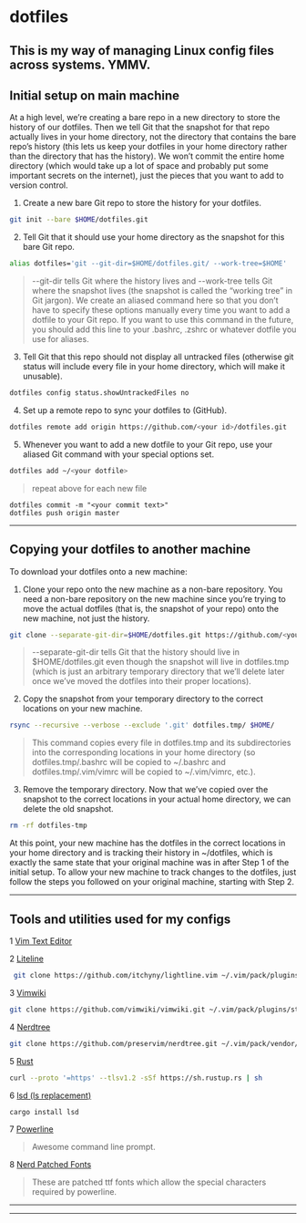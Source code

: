 # dotfiles
This is my way of managing Linux config files across systems. YMMV.
---
## Initial setup on main machine

At a high level, we’re creating a bare repo in a new directory to store the history of our dotfiles. Then we tell Git that the snapshot for that repo actually lives in your home directory, not the directory that contains the bare repo’s history (this lets us keep your dotfiles in your home directory rather than the directory that has the history). We won’t commit the entire home directory (which would take up a lot of space and probably put some important secrets on the internet), just the pieces that you want to add to version control.

1. Create a new bare Git repo to store the history for your dotfiles. 

```bash 
git init --bare $HOME/dotfiles.git 
```

2. Tell Git that it should use your home directory as the snapshot for this bare Git repo. 
```bash
alias dotfiles='git --git-dir=$HOME/dotfiles.git/ --work-tree=$HOME'
```

> --git-dir tells Git where the history lives and --work-tree tells Git where the snapshot lives (the snapshot is called the “working tree” in Git jargon). We create an aliased command here so that you don’t have to specify these options manually every time you want to add a dotfile to your Git repo. If you want to use this command in the future, you should add this line to your .bashrc, .zshrc or whatever dotfile you use for aliases.

3. Tell Git that this repo should not display all untracked files (otherwise git status will include every file in your home directory, which will make it unusable).
```bash
dotfiles config status.showUntrackedFiles no
```

4. Set up a remote repo to sync your dotfiles to (GitHub). 
```bash
dotfiles remote add origin https://github.com/<your id>/dotfiles.git
```

5. Whenever you want to add a new dotfile to your Git repo, use your aliased Git command with your special options set.
```bash
dotfiles add ~/<your dotfile>
```
> repeat above for each new file

```
dotfiles commit -m "<your commit text>"
dotfiles push origin master
```

---

## Copying your dotfiles to another machine

To download your dotfiles onto a new machine:

1. Clone your repo onto the new machine as a non-bare repository. You need a non-bare repository on the new machine since you’re trying to move the actual dotfiles (that is, the snapshot of your repo) onto the new machine, not just the history.
```bash
git clone --separate-git-dir=$HOME/dotfiles.git https://github.com/<your id>/dotfiles.git dotfiles.tmp
```

> --separate-git-dir tells Git that the history should live in $HOME/dotfiles.git even though the snapshot will live in dotfiles.tmp (which is just an arbitrary temporary directory that we’ll delete later once we’ve moved the dotfiles into their proper locations).

2. Copy the snapshot from your temporary directory to the correct locations on your new machine.
```bash
rsync --recursive --verbose --exclude '.git' dotfiles.tmp/ $HOME/
```
> This command copies every file in dotfiles.tmp and its subdirectories into the corresponding locations in your home directory (so dotfiles.tmp/.bashrc will be copied to ~/.bashrc and dotfiles.tmp/.vim/vimrc will be copied to ~/.vim/vimrc, etc.).

3. Remove the temporary directory. Now that we’ve copied over the snapshot to the correct locations in your actual home directory, we can delete the old snapshot.
```bash
rm -rf dotfiles-tmp
```

At this point, your new machine has the dotfiles in the correct locations in your home directory and is tracking their history in ~/dotfiles, which is exactly the same state that your original machine was in after Step 1 of the initial setup. To allow your new machine to track changes to the dotfiles, just follow the steps you followed on your original machine, starting with Step 2.

---
## Tools and utilities used for my configs

1 [Vim Text Editor](https://github.com/vim/vim)

2 [Liteline](https://github.com/itchyny/lightline.vim) 
```bash
 git clone https://github.com/itchyny/lightline.vim ~/.vim/pack/plugins/start/lightline
```

3 [Vimwiki](https://github.com/vimwiki/vimwiki.git) 
```bash
git clone https://github.com/vimwiki/vimwiki.git ~/.vim/pack/plugins/start/vimwiki
```

4 [Nerdtree](https://github.com/preservim/nerdtree.git)
```bash
git clone https://github.com/preservim/nerdtree.git ~/.vim/pack/vendor/start/nerdtree
```

5 [Rust](https://www.rust-lang.org/)
```bash
curl --proto '=https' --tlsv1.2 -sSf https://sh.rustup.rs | sh
```

6 [lsd (ls replacement)](https://github.com/Peltoche/lsd) 
```bash
cargo install lsd
```

7 [Powerline](https://github.com/powerline/powerline)
> Awesome command line prompt.

8 [Nerd Patched Fonts](https://github.com/ryanoasis/nerd-fonts)
> These are patched ttf fonts which allow the special characters required by powerline.

---
---

